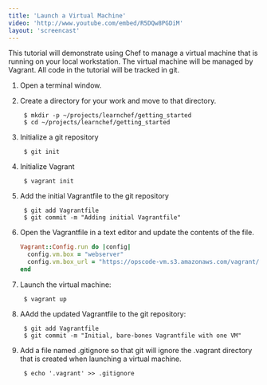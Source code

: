 ```yaml
---
title: 'Launch a Virtual Machine'
video: 'http://www.youtube.com/embed/R5DQw8PGDiM'
layout: 'screencast'
---
```


This tutorial will demonstrate using Chef to manage a virtual machine that is running on your local workstation. The virtual machine will be managed by Vagrant. All code in the tutorial will be tracked in git.

1. Open a terminal window.
1. Create a directory for your work and move to that directory.

        $ mkdir -p ~/projects/learnchef/getting_started
        $ cd ~/projects/learnchef/getting_started

1. Initialize a git repository

        $ git init

1. Initialize Vagrant

        $ vagrant init

1. Add the initial Vagrantfile to the git repository

        $ git add Vagrantfile
        $ git commit -m "Adding initial Vagrantfile"

1. Open the Vagrantfile in a text editor and update the contents of the file.

    ```ruby
    Vagrant::Config.run do |config|
      config.vm.box = "webserver"
      config.vm.box_url = "https://opscode-vm.s3.amazonaws.com/vagrant/opscode_ubuntu-12.04_chef-10.18.2.box"
    end
    ```

1. Launch the virtual machine:

        $ vagrant up

1. AAdd the updated Vagrantfile to the git repository:

        $ git add Vagrantfile
        $ git commit -m "Initial, bare-bones Vagrantfile with one VM"

1. Add a file named .gitignore so that git will ignore the .vagrant directory that is created when launching a virtual machine.

        $ echo '.vagrant' >> .gitignore
